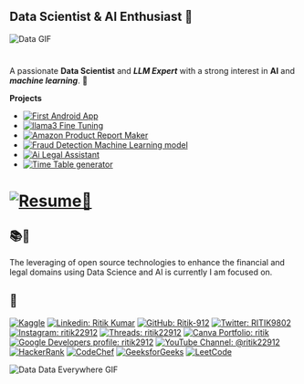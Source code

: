 ## Data Scientist & AI Enthusiast 🤖

![Data GIF](https://media.giphy.com/media/v1.Y2lkPTc5MGI3NjExY2I5YmttZ3ZmbnV4M285Ym8wNmw2OGhxeTZoMHc0eHcwcXA0ZzMycyZlcD12MV9pbnRlcm5hbF9naWZfYnlfaWQmY3Q9Zw/jakQnxhPwrbOdEZDul/giphy.gif)

#

A passionate **Data Scientist** and ***LLM Expert*** with a strong interest in **AI** and ***machine learning***. 🤖

**Projects**
- [![First Android App](https://img.shields.io/badge/First%20Android%20App-Greeting_Message-pink)](https://github.com/shruti-ritik/ShareCare)
- [![llama3 Fine Tuning](https://img.shields.io/badge/llama3_fine%20tuning%20on-Trillion_Dollar_Words_Dataset-white)](https://www.kaggle.com/code/ritikkumar2212/llama3-hawkish-dovish)
- [![Amazon Product Report Maker](https://img.shields.io/badge/Amazon%20Product%20Research_Report_Generator-orange)](https://github.com/shruti-ritik/amazon-product-report-maker)
- [![Fraud Detection Machine Learning model](https://img.shields.io/badge/Fraud_Detection_Notebook-yellow)](https://github.com/Ritik-912/Fraud-Detection)
- [![Ai Legal Assistant](https://img.shields.io/badge/AI_Legal-Assistant-blue)](https://github.com/shruti-ritik/AI-legal-word-document-assistant)
- [![Time Table generator](https://img.shields.io/badge/Time_Table-Generator-green)](https://github.com/Ritik-912/TimeTable-Generator)

# [![Resume📄](https://img.shields.io/badge/Curriculum_Vitae_%20📄-8A2BE2)](https://ritik-912.github.io/Ritik-912/resume.html)

## 📚💫
The leveraging of open source technologies to enhance the financial and legal domains using Data Science and AI is currently I am focused on.

## 🤝
[![Kaggle](https://img.shields.io/badge/-ritikkumar2212-white?style=for-the-badge&logo=kaggle)](https://www.kaggle.com/ritikkumar2212)
[![Linkedin: Ritik Kumar](https://img.shields.io/badge/-Ritik%20Kumar-blue?style=flat-square&logo=Linkedin&logoColor=white&link=https://www.linkedin.com/in/ritik-kumar-886a1422b/)](https://www.linkedin.com/in/ritik-kumar-886a1422b/)
[![GitHub: Ritik-912](https://img.shields.io/github/followers/Ritik-912?label=Follow&style=social)](https://github.com/Ritik-912/)
[![Twitter: RITIK9802](https://img.shields.io/twitter/follow/RITIK9802?style=social)](https://twitter.com/RITIK9802)
[![Instagram: ritik22912](https://img.shields.io/badge/-@ritik22912-purple?style=flat-square&logo=Instagram&logoColor=white&link=https://www.instagram.com/ritik22912/)](https://www.instagram.com/ritik22912/)
[![Threads: ritik22912](https://img.shields.io/badge/-ritik22912-red?style=flat-square&logo=threads&logoColor=white&link=https://www.threads.net/@ritik22912)](https://www.threads.net/@ritik22912)
[![Canva Portfolio: ritik](https://img.shields.io/badge/Canva_site-Portfolio-pink?style=flat-square&logo=Canva&logoColor=white&link=https://glimpseofmywork.my.canva.site/myworkportfolio)](https://legalbot.my.canva.site/myresumeportfolio)
[![Google Developers profile: ritik2912](https://img.shields.io/badge/⭐%20g.dev/ritik22912-red)](https://g.dev/ritik22912)
[![YouTube Channel: @ritik22912](https://img.shields.io/badge/ritik22912-red?style=for-the-badge&logo=youtube)](https://www.youtube.com/ritik22912)
[![HackerRank](https://img.shields.io/badge/-ritik9802official-grey?style=for-the-badge&logo=hackerrank)](https://www.hackerrank.com/profile/ritik9802offici1)
[![CodeChef](https://img.shields.io/badge/-ritik912129-purple?style=for-the-badge&logo=codechef)](https://www.codechef.com/users/ritik912129)
[![GeeksforGeeks](https://img.shields.io/badge/-ritik9802official-black?style=for-the-badge&logo=geeksforgeeks)](https://www.geeksforgeeks.org/user/ritik9802official/)
[![LeetCode](https://img.shields.io/badge/leetcode-ritik9802official-brown)](https://leetcode.com/u/ritik9802official/)

![Data Data Everywhere GIF](https://media.giphy.com/media/v1.Y2lkPTc5MGI3NjExbmozMnV3ZGxlN25kcHd1bjcyOWVreGswNnZ0ZWhibjgwdjdjNmx4ZCZlcD12MV9pbnRlcm5hbF9naWZfYnlfaWQmY3Q9Zw/xT9C25UNTwfZuk85WP/giphy-downsized.gif)
